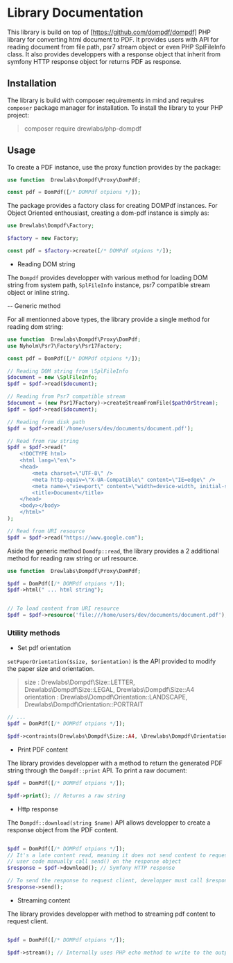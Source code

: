 # Library Documentation

This library is build on top of [https://github.com/dompdf/dompdf] PHP library for converting html document to PDF. It provides users with API for reading document from file path, psr7 stream object or even PHP SplFileInfo class. It also provides developpers with a response object that inherit from symfony HTTP response object for returns PDF as response.

## Installation

The library is build with composer requirements in mind and requires `composer` package manager for installation. To install the library to your PHP project:

> composer require drewlabs/php-dompdf

## Usage

To create a PDF instance, use the proxy function provides by the package:

```php
use function  Drewlabs\Dompdf\Proxy\DomPdf;

const pdf = DomPdf([/* DOMPdf otpions */]);
```

The package provides a factory class for creating DOMPdf instances. For Object Oriented enthousiast, creating a dom-pdf instance is simply as:

```php
use Drewlabs\Dompdf\Factory;

$factory = new Factory;

const pdf = $factory->create([/* DOMPdf otpions */]);
```

- Reading DOM string

The `Dompdf` provides developper with various method for loading DOM string from system path, `SplFileInfo` instance, psr7 compatible stream object or inline string.

-- Generic method

For all mentionned above types, the library provide a single method for reading dom string:

```php
use function  Drewlabs\Dompdf\Proxy\DomPdf;
use Nyholm\Psr7\Factory\Psr17Factory;

const pdf = DomPdf([/* DOMPdf otpions */]);

// Reading DOM string from \SplFileInfo
$document = new \SplFileInfo;
$pdf = $pdf->read($document);

// Reading from Psr7 compatible stream
$document = (new Psr17Factory)->createStreamFromFile($pathOrStream);
$pdf = $pdf->read($document);

// Reading from disk path
$pdf = $pdf->read('/home/users/dev/documents/document.pdf');

// Read from raw string
$pdf = $pdf->read("
    <!DOCTYPE html>
    <html lang=\"en\">
    <head>
        <meta charset=\"UTF-8\" />
        <meta http-equiv=\"X-UA-Compatible\" content=\"IE=edge\" />
        <meta name=\"viewport\" content=\"width=device-width, initial-scale=1.0\" />
        <title>Document</title>
    </head>
    <body></body>
    </html>"
);

// Read from URI resource
$pdf = $pdf->read("https://www.google.com");
```

Aside the generic method `Domdfp::read`, the library provides a 2 additional method for reading raw string or url resource.

```php
use function  Drewlabs\Dompdf\Proxy\DomPdf;

$pdf = DomPdf([/* DOMPdf otpions */]);
$pdf->html(" ... html string");


// To load content from URI resource
$pdf = $pdf->resource('file:///home/users/dev/documents/document.pdf');
```

### Utility methods

- Set pdf orientation

`setPaperOrientation($size, $orientation)` is the API provided to modify the paper size and orientation.

> size : Drewlabs\Dompdf\Size::LETTER, Drewlabs\Dompdf\Size::LEGAL, Drewlabs\Dompdf\Size::A4
> orientation : Drewlabs\Dompdf\Orientation::LANDSCAPE, Drewlabs\Dompdf\Orientation::PORTRAIT

```php
// ...
$pdf = DomPdf([/* DOMPdf otpions */]);

$pdf->contraints(Drewlabs\Dompdf\Size::A4, \Drewlabs\Dompdf\Orientation::PORTRAIT);
```

- Print PDF content

The library provides developper with a method to return the generated PDF string through the `Dompdf::print` API. To print a raw document:

```php
$pdf = DomPdf([/* DOMPdf otpions */]);

$pdf->print(); // Returns a raw string
```

- Http response

The `Dompdf::download(string $name)` API allows developper to create a response object from the PDF content.

```php

$pdf = DomPdf([/* DOMPdf otpions */]);
// It's a late content read, meaning it does not send content to request client unless
// user code manually call send() on the response object
$response = $pdf->download(); // Symfony HTTP response

// To send the response to request client, developper must call $response->send() method
$response->send();
```

- Streaming content

The library provides developper with method to streaming pdf content to request client.

```php

$pdf = DomPdf([/* DOMPdf otpions */]);

$pdf->stream(); // Internally uses PHP echo method to write to the output buffer
```
